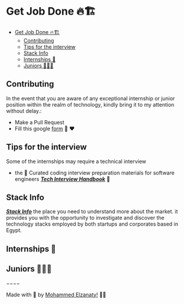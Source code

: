 # Get Job Done 🔥🏗️

- [Get Job Done 🔥🏗️](#get-job-done-️)
  - [Contributing](#contributing)
  - [Tips for the interview](#tips-for-the-interview)
  - [Stack Info](#stack-info)
  - [Internships 👔](#internships-)
  - [Juniors 👩🏻‍💻](#juniors-)

## Contributing

In the event that you are aware of any exceptional internship or junior position within the realm of technology, kindly bring it to my attention without delay.:

- Make a Pull Request
- Fill this google [form](https://bit.ly/gjd-lt2) 🤗 ❤️

## Tips for the interview

Some of the internships may require a technical interview

- the 💯 Curated coding interview preparation materials for software engineers [***Tech Interview Handbook***](https://github.com/yangshun/tech-interview-handbook) 📖

## Stack Info

[***Stack Info***](http://www.stackinfo.me/) the place you need to understand more about the market. it provides you with the opportunity to investigate and discover the technology stacks employed by both startups and corporates based in Egypt.

## Internships 👔

## Juniors 👩🏻‍💻

−−−−

Made with 💜 by [Mohammed Elzanaty!](https://www.linkedin.com/in/moelzanaty3/) 👋🏻
